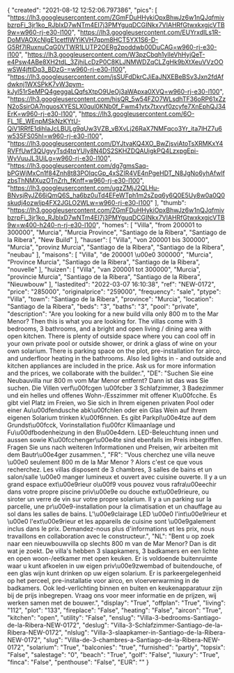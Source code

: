 {
"created": "2021-08-12 12:52:06.797386",
"pics": [
"https://lh3.googleusercontent.com/ZGmFDuHHykiOpxBhwJz6w1nQJqfmivbzrpFi_3jr1ko_RJblxD7wNTm4EI7j3PMYguqDCGINkx7VIAHRfGtwxkxgjcVTB9w=w960-rj-e30-l100",
"https://lh3.googleusercontent.com/EUYrxdILs1R-DoMVAOXcNlgE1cetfIWYiKVH7qpm8HCT5YX1S6-D-G5Rf7lRuxnuCqG0VTWR1LUTP2OERg2poddwb00DuCAG=w960-rj-e30-l100",
"https://lh3.googleusercontent.com/W3pzCbqh1ylIeVhHyjQeT-e4Psw4ABe8XH2tdL_3ZjhiLcDzP0C8KLJNMWDZqCLZgHk9bXtXeuVVzOOwSW4jftlDq3_BDzG-=w960-rj-e30-l100",
"https://lh3.googleusercontent.com/jsSUFdDkrCJiEaJNXEBeBSv3Jxn2fdAfdwknj1WXSPkK7vW3pym-kJyl51rSeMPQ4geggaLQqfsXtpO9UeOj3aWApxa0XVQ=w960-rj-e30-l100",
"https://lh3.googleusercontent.com/hjsQR_5w54FZO7WLsdhTF36oRP61xZzN2oSsirOA7nguosXYESLX0qul0KNb0f_Fwm41ytx7txvyf0zcyfe7XnEphQJ34ErK=w960-rj-e30-l100",
"https://lh3.googleusercontent.com/6O-FL_1E_WEnpMSkNzKYtU-QiV1RRfE1dihlaJcLBULg9qUw3VZB_vBXvLj26RaX7NMFqco3Yr_ita7lHZ7u6w535FS05hI=w960-rj-e30-l100",
"https://lh3.googleusercontent.com/DYJtvaKQ4XO_BwZjsviAtoTsXRMKxY4RVFfUwf3QUgyyTsd4tqYUIy8N4DS2SKHZDQAUigkPQ4LzxpgEpi-WyVuuJL3UiLg=w960-rj-e30-l100",
"https://lh3.googleusercontent.com/dg7gmsSaq-bPGWjMxCn1f84Znh8t83POIqcGp_4xSZIR4VE4nPgeHDT_N8JgNo6yhAfwlfzbsThNMXuzOTnZrh_fKnff=w960-rj-e30-l100",
"https://lh3.googleusercontent.com/ugzZMjJ2QLHu-BNvsjRyJZ66iQmQ6S_ha6bz0uTd4EFeWTph1m2sZpq6y6Q0E5Uy8w0a0Q0skudj4ozwljp4FX2JGLO2WLw=w960-rj-e30-l100"
],
"thumb": "https://lh3.googleusercontent.com/ZGmFDuHHykiOpxBhwJz6w1nQJqfmivbzrpFi_3jr1ko_RJblxD7wNTm4EI7j3PMYguqDCGINkx7VIAHRfGtwxkxgjcVTB9w=w400-h240-n-rj-e30-l100",
"homes": [
"Villa",
"from 200001 to 300000",
"Murcia",
"Murcia Province",
"Santiago de la Ribera",
"Santiago de la Ribera",
"New Build"
],
"hauser": [
"Villa",
"von 200001 bis 300000",
"Murcia",
"provinz Murcia",
"Santiago de la Ribera",
"Santiago de la Ribera",
"neubau"
],
"maisons": [
"Villa",
"de 200001 \u00e0 300000",
"Murcia",
"Province Murcia",
"Santiago de la Ribera",
"Santiago de la Ribera",
"nouvelle"
],
"huizen": [
"Villa",
"van 200001 tot 300000",
"Murcia",
"provincie Murcia",
"Santiago de la Ribera",
"Santiago de la Ribera",
"Nieuwbouw"
],
"lastedited": "2022-03-07 16:10:38",
"ref": "NEW-0172",
"price": "285000",
"originalprice": "259000",
"frequency": "sale",
"ptype": "Villa",
"town": "Santiago de la Ribera",
"province": "Murcia",
"location": "Santiago de la Ribera",
"beds": "3",
"baths": "3",
"pool": "private",
"description": "Are you looking for a new build villa only 800 m to the Mar Menor? Then this is what you are looking for. The villas come with 3 bedrooms, 3 bathrooms, and a bright and open living / dining area with open kitchen. There is plenty of outside space where you can cool off in your own private pool or outside shower, or drink a glass of wine on your own solarium. There is parking space on the plot, pre-installation for airco, and underfloor heating in the bathrooms.  Also led lights in - and outside and kitchen appliances are included in the price. Ask us for more information and the prices, we collaborate with the builder.",
"DE": "Suchen Sie eine Neubauvilla nur 800 m vom Mar Menor entfernt? Dann ist das was Sie suchen. Die Villen verf\u00fcgen \u00fcber 3 Schlafzimmer, 3 Badezimmer und ein helles und offenes Wohn-/Esszimmer mit offener K\u00fcche. Es gibt viel Platz im Freien, wo Sie sich in Ihrem eigenen privaten Pool oder einer Au\u00dfendusche abk\u00fchlen oder ein Glas Wein auf Ihrem eigenen Solarium trinken k\u00f6nnen. Es gibt Parkpl\u00e4tze auf dem Grundst\u00fcck, Vorinstallation f\u00fcr Klimaanlage und Fu\u00dfbodenheizung in den B\u00e4dern. LED-Beleuchtung innen und aussen sowie K\u00fcchenger\u00e4te sind ebenfalls im Preis inbegriffen. Fragen Sie uns nach weiteren Informationen und Preisen, wir arbeiten mit dem Bautr\u00e4ger zusammen.",
"FR": "Vous cherchez une villa neuve \u00e0 seulement 800 m de la Mar Menor ? Alors c'est ce que vous recherchez. Les villas disposent de 3 chambres, 3 salles de bains et un salon/salle \u00e0 manger lumineux et ouvert avec cuisine ouverte. Il y a un grand espace ext\u00e9rieur o\u00f9 vous pouvez vous rafra\u00eechir dans votre propre piscine priv\u00e9e ou douche ext\u00e9rieure, ou siroter un verre de vin sur votre propre solarium. Il y a un parking sur la parcelle, une pr\u00e9-installation pour la climatisation et un chauffage au sol dans les salles de bains. L'\u00e9clairage LED \u00e0 l'int\u00e9rieur et \u00e0 l'ext\u00e9rieur et les appareils de cuisine sont \u00e9galement inclus dans le prix. Demandez-nous plus d'informations et les prix, nous travaillons en collaboration avec le constructeur.",
"NL": "Bent u op zoek naar een nieuwbouwvilla op slechts 800 m van de Mar Menor? Dan is dit wat je zoekt. De villa's hebben 3 slaapkamers, 3 badkamers en een lichte en open woon-/eetkamer met open keuken. Er is voldoende buitenruimte waar u kunt afkoelen in uw eigen priv\u00e9zwembad of buitendouche, of een glas wijn kunt drinken op uw eigen solarium. Er is parkeergelegenheid op het perceel, pre-installatie voor airco, en vloerverwarming in de badkamers. Ook led-verlichting binnen en buiten en keukenapparatuur zijn bij de prijs inbegrepen. Vraag ons voor meer informatie en de prijzen, wij werken samen met de bouwer.",
"display": "True",
"offplan": "True",
"living": "112",
"plot": "133",
"fireplace": "False",
"heating": "False",
"aircon": "True",
"kitchen": "open",
"utility": "False",
"enslug": "Villa-3-bedrooms-Santiago-de-la-Ribera-NEW-0172",
"deslug": "Villa-3-Schlafzimmer-Santiago-de-la-Ribera-NEW-0172",
"nlslug": "Villa-3-slaapkamer-in-Santiago-de-la-Ribera-NEW-0172",
"slug": "Villa-de-3-chambres-a-Santiago-de-la-Ribera-NEW-0172",
"solarium": "True",
"balconies": "true",
"furnished": "partly",
"topsix": "False",
"salestage": "0",
"beach": "True",
"golf": "False",
"luxury": "True",
"finca": "False",
"penthouse": "False",
"EUR": ""
}